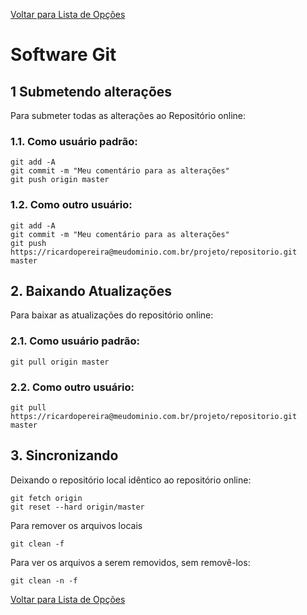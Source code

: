 [Voltar para Lista de Opções](../readme.md)

# Software Git

## 1 Submetendo alterações

Para submeter todas as alterações ao Repositório online:

### 1.1. Como usuário padrão:

```
git add -A
git commit -m "Meu comentário para as alterações"
git push origin master
```
### 1.2. Como outro usuário:

```
git add -A
git commit -m "Meu comentário para as alterações"
git push https://ricardopereira@meudominio.com.br/projeto/repositorio.git master
```

## 2. Baixando Atualizações

Para baixar as atualizações do repositório online:

### 2.1. Como usuário padrão:

```
git pull origin master
```

### 2.2. Como outro usuário:

```
git pull https://ricardopereira@meudominio.com.br/projeto/repositorio.git master
```

## 3. Sincronizando

Deixando o repositório local idêntico ao repositório online:

```
git fetch origin
git reset --hard origin/master
```

Para remover os arquivos locais

```
git clean -f
```

Para ver os arquivos a serem removidos, sem removê-los:

```
git clean -n -f
```

[Voltar para Lista de Opções](../readme.md)